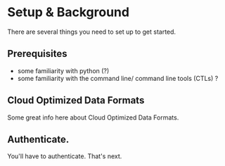 # Setup & Background

There are several things you need to set up to get started.

## Prerequisites

- some familiarity with python (?)
- some familiarity with the command line/ command line tools (CTLs) ?


## Cloud Optimized Data Formats

Some great info here about Cloud Optimized Data Formats. 

## Authenticate.

You'll have to authenticate. That's next. 